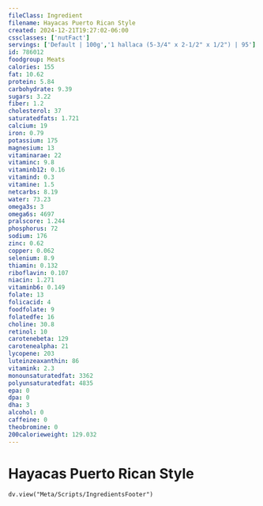 ```yaml
---
fileClass: Ingredient
filename: Hayacas Puerto Rican Style
created: 2024-12-21T19:27:02-06:00
cssclasses: ['nutFact']
servings: ['Default | 100g','1 hallaca (5-3/4" x 2-1/2" x 1/2") | 95']
id: 786012
foodgroup: Meats
calories: 155
fat: 10.62
protein: 5.84
carbohydrate: 9.39
sugars: 3.22
fiber: 1.2
cholesterol: 37
saturatedfats: 1.721
calcium: 19
iron: 0.79
potassium: 175
magnesium: 13
vitaminarae: 22
vitaminc: 9.8
vitaminb12: 0.16
vitamind: 0.3
vitamine: 1.5
netcarbs: 8.19
water: 73.23
omega3s: 3
omega6s: 4697
pralscore: 1.244
phosphorus: 72
sodium: 176
zinc: 0.62
copper: 0.062
selenium: 8.9
thiamin: 0.132
riboflavin: 0.107
niacin: 1.271
vitaminb6: 0.149
folate: 13
folicacid: 4
foodfolate: 9
folatedfe: 16
choline: 30.8
retinol: 10
carotenebeta: 129
carotenealpha: 21
lycopene: 203
luteinzeaxanthin: 86
vitamink: 2.3
monounsaturatedfat: 3362
polyunsaturatedfat: 4835
epa: 0
dpa: 0
dha: 3
alcohol: 0
caffeine: 0
theobromine: 0
200calorieweight: 129.032
---
```


# Hayacas Puerto Rican Style

```dataviewjs
dv.view("Meta/Scripts/IngredientsFooter")
```